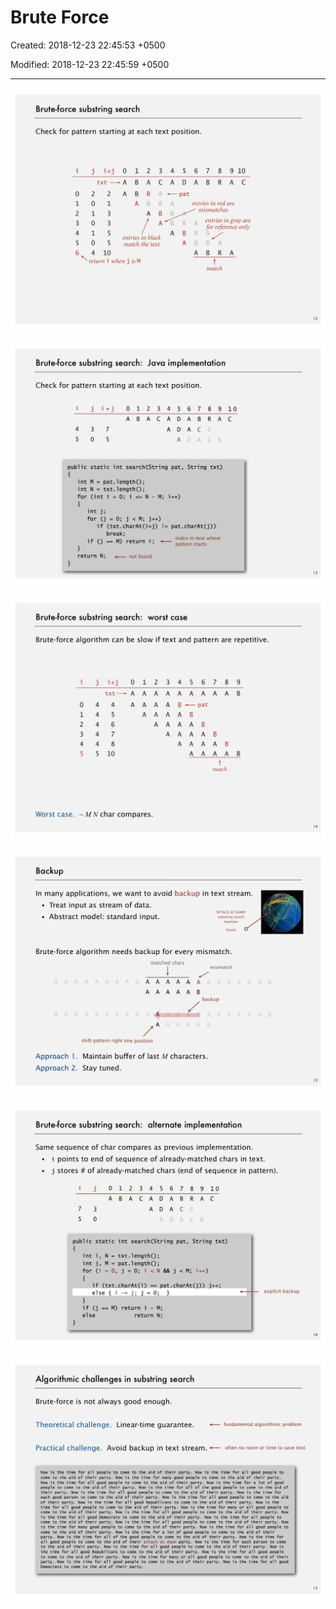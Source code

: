# Brute Force

Created: 2018-12-23 22:45:53 +0500

Modified: 2018-12-23 22:45:59 +0500

---

![image](media/Brute-Force-image1.png)

![image](media/Brute-Force-image2.png)

![image](media/Brute-Force-image3.png)

![image](media/Brute-Force-image4.png)

![image](media/Brute-Force-image5.png)

![image](media/Brute-Force-image6.png)
